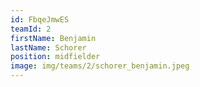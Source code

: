 ```yaml
---
id: FbqeJmwES
teamId: 2
firstName: Benjamin
lastName: Schorer
position: midfielder
image: img/teams/2/schorer_benjamin.jpeg
---
```

